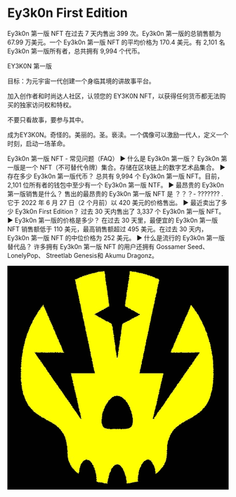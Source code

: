 # Ey3k0n First Edition

Ey3k0n 第一版 NFT 在过去 7 天内售出 399 次。Ey3k0n 第一版的总销售额为 67.99 万美元。一个 Ey3k0n 第一版 NFT 的平均价格为 170.4 美元。有 2,101 名 Ey3k0n 第一版所有者，总共拥有 9,994 个代币。

EY3K0N 第一版

目标：为元宇宙一代创建一个身临其境的讲故事平台。

加入创作者和时尚达人社区，认领您的 EY3K0N NFT，以获得任何货币都无法购买的独家访问权和特权。

不要只看故事，要参与其中。

成为EY3K0N。奇怪的。美丽的。圣。亵渎。一个偶像可以激励一代人，定义一个时刻，启动一场革命。

Ey3k0n 第一版 NFT - 常见问题（FAQ）
▶ 什么是 Ey3k0n 第一版？
Ey3k0n 第一版是一个 NFT（不可替代令牌）集合。存储在区块链上的数字艺术品集合。
▶ 存在多少 Ey3k0n 第一版代币？
总共有 9,994 个 Ey3k0n 第一版 NFT。目前，2,101 位所有者的钱包中至少有一个 Ey3k0n 第一版 NTF。
▶ 最昂贵的 Ey3k0n 第一版销售是什么？
售出的最昂贵的 Ey3k0n 第一版 NFT 是 ？？？- ??????? . 它于 2022 年 6 月 27 日（2 个月前）以 420 美元的价格售出。
▶ 最近卖出了多少 Ey3k0n First Edition？
过去 30 天内售出了 3,337 个 Ey3k0n 第一版 NFT。
▶ Ey3k0n 第一版的价格是多少？
在过去 30 天里，最便宜的 Ey3k0n 第一版 NFT 销售额低于 110 美元，最高销售额超过 495 美元。在过去 30 天内，Ey3k0n 第一版 NFT 的中位价格为 252 美元。
▶ 什么是流行的 Ey3k0n 第一版替代品？
许多拥有 Ey3k0n 第一版 NFT 的用户还拥有 Gossamer Seed、 LonelyPop、 Streetlab Genesis和 Akumu Dragonz。

![NFT](微信截图_20220903184908.png)
